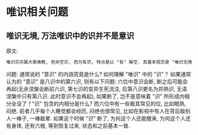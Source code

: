 # 唯识相关问题

## 唯识无境, 万法唯识中的识并不是意识

原文: 
```txt
唯识宗亦属大乘佛教, 但非空宗, 而为有宗, 特点是以 "有" 解空. 其基本观念是 "唯识无境" 或 "万法唯识". "识" 相当于通常说的 "意识", 或者在宽泛意义叫做 "心".
```

问题:
通常说的 "意识" 的内涵究竟是什么? 如何理解 "唯识" 中的 "识"？
如果通常认为的 "意识" 是八识中的第六识, 则有以下问题: 六位中意识会断, 断之后可能会再起(无余涅槃会断前六识, 第七识的变异生死流注, 后第八识更名为异熟识, 无语涅槃中只有第八识. 此时意识不会再起), 如果断了, 岂不是意味着 "识" 所形成内相分全没了？"识" 包含的内相分是什么? 而六位中有一些极其常见的位, 比如眠熟, 闷绝. 前者几乎每个人睡觉都会经历, 闷绝也很常见, 比如在影视中有人在背后敲别人一棒子, 一棒敲晕. 如果这个时候 "识" 断了, 为何这个人还能醒来, 为何这个人还有身体, 还有六根, 等到恢复过来, 状态和之前基本一致. 


